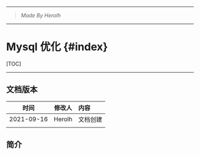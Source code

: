 ----------------------------------------------
> *Made By Herolh*
----------------------------------------------

# Mysql 优化 {#index}

[TOC]



 







--------------------------------------------

## 文档版本

|    时间    | 修改人 | 内容     |
| :--------: | :----: | :------- |
| 2021-09-16 | Herolh | 文档创建 |
|            |        |          |



## 简介


